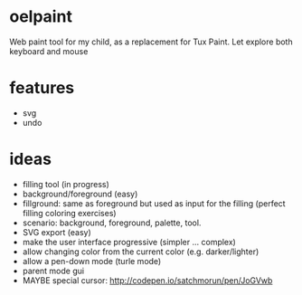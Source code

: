 # oelpaint

Web paint tool for my child, as a replacement for Tux Paint. Let explore both keyboard and mouse

# features

* svg
* undo

# ideas

* filling tool (in progress)
* background/foreground (easy)
* fillground: same as foreground but used as input for the filling (perfect filling coloring exercises)
* scenario: background, foreground, palette, tool.
* SVG export (easy)
* make the user interface progressive (simpler ... complex)
* allow changing color from the current color (e.g. darker/lighter)
* allow a pen-down mode (turle mode)
* parent mode gui
* MAYBE special cursor: http://codepen.io/satchmorun/pen/JoGVwb
